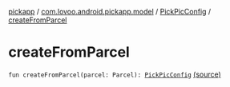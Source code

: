 [pickapp](../../index.md) / [com.lovoo.android.pickapp.model](../index.md) / [PickPicConfig](index.md) / [createFromParcel](./create-from-parcel.md)

# createFromParcel

`fun createFromParcel(parcel: Parcel): `[`PickPicConfig`](index.md) [(source)](https://github.com/lovoo/android-pickpic/blob/master/pickapp/src/main/kotlin/com/lovoo/android/pickapp/model/PickPicConfig.kt#L66)